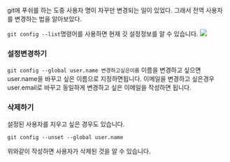 git에 푸쉬를 하는 도중 사용자 명이 자꾸만 변경되는 일이 있었다. 
그래서 전역 사용자를 변경하는 법을 알아보았다.

```git config --list```명령어를 사용하면 현재 깃 설정정보를 알 수 있습니다. 
![](https://images.velog.io/images/nnoshel/post/3f8747c6-0110-457e-93ea-5946cfa252e8/%EC%8A%A4%ED%81%AC%EB%A6%B0%EC%83%B7%202022-01-30%20%EC%98%A4%ED%9B%84%2010.39.58.png)

### 설정변경하기
```git config --global user.name 변경하고싶은이름```
이름을 변경하고 싶으면 user.name을 바꾸고 싶은 이름으로 지정하면됩니다. 
이메일을 변경하고 싶은경우 user.email로 바꾸고 동일하게 변경하고 싶은 이메일을 작성하면 됩니다. 

### 삭제하기
설정된 사용자를 지우고 싶은 경우도 있습니다. 
```
git config --unset --global user.name
```
위와같이 작성하면 사용자가 삭제된 것을 알 수 있습니다. 
